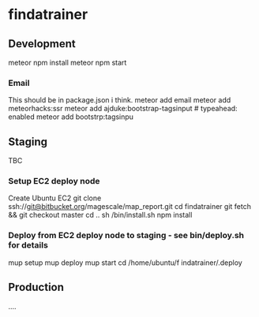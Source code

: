 # findatrainer

## Development
meteor npm install
meteor npm start

### Email
This should be in package.json i think.
meteor add email
meteor add meteorhacks:ssr
meteor add ajduke:bootstrap-tagsinput # typeahead: enabled
 meteor add bootstrp:tagsinpu

## Staging
TBC

### Setup EC2 deploy node
Create Ubuntu EC2
git clone ssh://git@bitbucket.org/magescale/map_report.git
cd findatrainer
git fetch && git checkout master
cd ..
sh /bin/install.sh
npm install

### Deploy from EC2 deploy node to staging - see bin/deploy.sh for details

mup setup
mup deploy
mup start
cd /home/ubuntu/f indatrainer/.deploy


## Production
....

